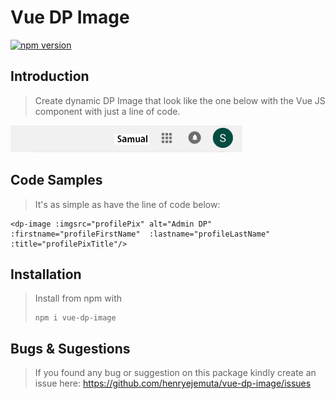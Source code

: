 # Vue DP Image
[![npm version](https://badge.fury.io/js/vue-dp-image.svg)](//npmjs.com/package/vue-dp-image)


## Introduction

> Create dynamic DP Image that look like the one below with the Vue JS component with just a line of code.

![DP Image Example](./doc/img/dp-example.png)

## Code Samples

> It's as simple as have the line of code below:

````
<dp-image :imgsrc="profilePix" alt="Admin DP" :firstname="profileFirstName"  :lastname="profileLastName" :title="profilePixTitle"/>
````

## Installation

> Install from npm with
>````
>npm i vue-dp-image
>````

## Bugs & Sugestions

> If you found any bug or suggestion on this package kindly create an issue here: 
> https://github.com/henryejemuta/vue-dp-image/issues
